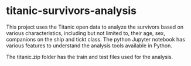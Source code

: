 # titanic-survivors-analysis
This project uses the Titanic open data to analyze the survivors based on various characteristics, including but not limited to, their age, sex, companions on the ship and tickt class. 
The python Jupyter notebook has various features to understand the analysis tools available in Python.

The titanic.zip folder has the train and test files used for the analysis.
